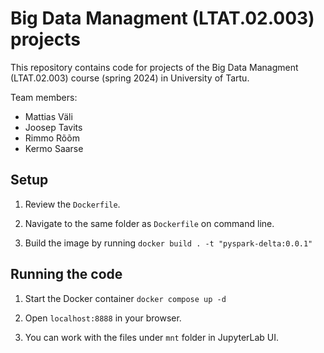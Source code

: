 # Big Data Managment (LTAT.02.003) projects

This repository contains code for projects of the Big Data Managment (LTAT.02.003) course (spring 2024) in University of Tartu.

Team members:

* Mattias Väli
* Joosep Tavits
* Rimmo Rõõm
* Kermo Saarse

## Setup

1. Review the `Dockerfile`.

2. Navigate to the same folder as `Dockerfile` on command line.

3. Build the image by running `docker build . -t "pyspark-delta:0.0.1"`

## Running the code

1. Start the Docker container `docker compose up -d`

2. Open `localhost:8888` in your browser.

3. You can work with the files under `mnt` folder in JupyterLab UI.
